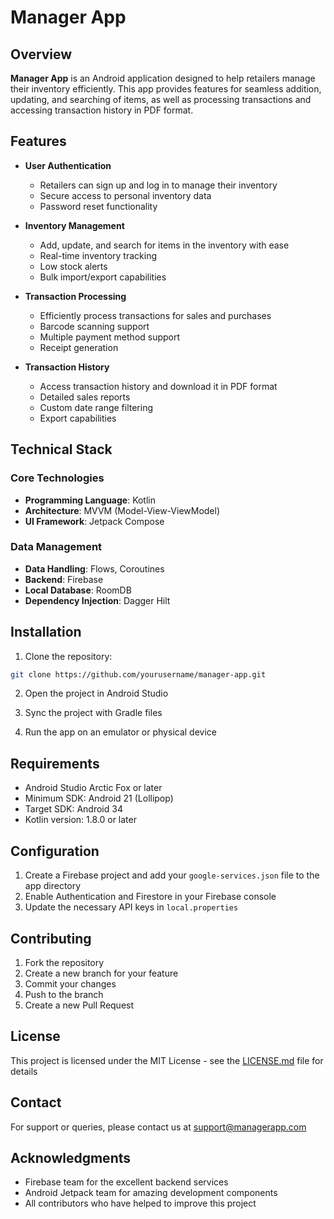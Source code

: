 # Manager App

## Overview

**Manager App** is an Android application designed to help retailers manage their inventory efficiently. This app provides features for seamless addition, updating, and searching of items, as well as processing transactions and accessing transaction history in PDF format.

## Features

- **User Authentication**

  - Retailers can sign up and log in to manage their inventory
  - Secure access to personal inventory data
  - Password reset functionality

- **Inventory Management**

  - Add, update, and search for items in the inventory with ease
  - Real-time inventory tracking
  - Low stock alerts
  - Bulk import/export capabilities

- **Transaction Processing**

  - Efficiently process transactions for sales and purchases
  - Barcode scanning support
  - Multiple payment method support
  - Receipt generation

- **Transaction History**
  - Access transaction history and download it in PDF format
  - Detailed sales reports
  - Custom date range filtering
  - Export capabilities

## Technical Stack

### Core Technologies

- **Programming Language**: Kotlin
- **Architecture**: MVVM (Model-View-ViewModel)
- **UI Framework**: Jetpack Compose

### Data Management

- **Data Handling**: Flows, Coroutines
- **Backend**: Firebase
- **Local Database**: RoomDB
- **Dependency Injection**: Dagger Hilt

## Installation

1. Clone the repository:

```bash
git clone https://github.com/yourusername/manager-app.git
```

2. Open the project in Android Studio

3. Sync the project with Gradle files

4. Run the app on an emulator or physical device

## Requirements

- Android Studio Arctic Fox or later
- Minimum SDK: Android 21 (Lollipop)
- Target SDK: Android 34
- Kotlin version: 1.8.0 or later

## Configuration

1. Create a Firebase project and add your `google-services.json` file to the app directory
2. Enable Authentication and Firestore in your Firebase console
3. Update the necessary API keys in `local.properties`

## Contributing

1. Fork the repository
2. Create a new branch for your feature
3. Commit your changes
4. Push to the branch
5. Create a new Pull Request

## License

This project is licensed under the MIT License - see the [LICENSE.md](LICENSE.md) file for details

## Contact

For support or queries, please contact us at support@managerapp.com

## Acknowledgments

- Firebase team for the excellent backend services
- Android Jetpack team for amazing development components
- All contributors who have helped to improve this project
